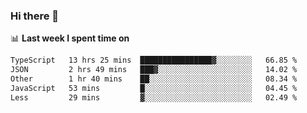 ### Hi there 👋

<!--
**DBvc/DBvc** is a ✨ _special_ ✨ repository because its `README.md` (this file) appears on your GitHub profile.

Here are some ideas to get you started:

- 🔭 I’m currently working on ...
- 🌱 I’m currently learning ...
- 👯 I’m looking to collaborate on ...
- 🤔 I’m looking for help with ...
- 💬 Ask me about ...
- 📫 How to reach me: ...
- 😄 Pronouns: ...
- ⚡ Fun fact: ...
-->

📊 **Last week I spent time on**
<!--START_SECTION:waka-->

```txt
TypeScript   13 hrs 25 mins  ████████████████▓░░░░░░░░   66.85 %
JSON         2 hrs 49 mins   ███▓░░░░░░░░░░░░░░░░░░░░░   14.02 %
Other        1 hr 40 mins    ██░░░░░░░░░░░░░░░░░░░░░░░   08.34 %
JavaScript   53 mins         █░░░░░░░░░░░░░░░░░░░░░░░░   04.45 %
Less         29 mins         ▓░░░░░░░░░░░░░░░░░░░░░░░░   02.49 %
```

<!--END_SECTION:waka-->
